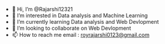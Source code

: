 - 👋 Hi, I’m @Rajarshi12321
- 👀 I’m interested in Data analysis and Machine Learning
- 🌱 I’m currently learning Data analysis and Web Devlopment
- 💞️ I’m looking to collaborate on Web Devlopment
- 📫 How to reach me email : royrajarshi0123@gmail.com

<!---
Rajarshi12321/Rajarshi12321 is a ✨ special ✨ repository because its `README.md` (this file) appears on your GitHub profile.
You can click the Preview link to take a look at your changes.
--->
